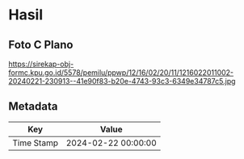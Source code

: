 # Hasil

## Foto C Plano

https://sirekap-obj-formc.kpu.go.id/5578/pemilu/ppwp/12/16/02/20/11/1216022011002-20240221-230913--41e90f83-b20e-4743-93c3-6349e34787c5.jpg


## Metadata

| Key        | Value               |
| ---------- | ------------------- |
| Time Stamp | 2024-02-22 00:00:00 |



